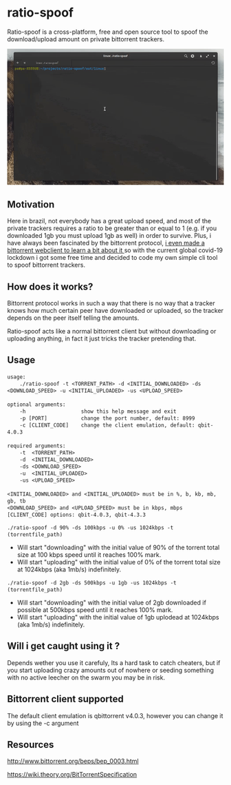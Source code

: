 # ratio-spoof
Ratio-spoof is a cross-platform, free and open source tool to spoof the download/upload amount on private bittorrent trackers.

![](./assets/demo.gif)

## Motivation
Here in brazil, not everybody has a great upload speed, and most of the private trackers requires a ratio to be greater than or equal to 1 (e.g. if you downloaded 1gb you must upload 1gb as well) in order to survive. Plus, i have always been fascinated by the bittorrent protocol, [i even made a bittorrent webclient to learn a bit about it ](https://github.com/ap-pauloafonso/rwTorrent) so with the current global covid-19 lockdown i got some free time and decided to code my own simple cli tool to spoof bittorrent trackers.

## How does it works?
Bittorrent protocol works in such a way that there is no way that a tracker knows how much certain peer have downloaded or uploaded, so the tracker depends on the peer itself telling the amounts.

Ratio-spoof acts like a normal bittorrent client but without downloading or uploading anything, in fact it just tricks the tracker pretending that.

## Usage
```
usage: 
	./ratio-spoof -t <TORRENT_PATH> -d <INITIAL_DOWNLOADED> -ds <DOWNLOAD_SPEED> -u <INITIAL_UPLOADED> -us <UPLOAD_SPEED> 

optional arguments:
	-h           		show this help message and exit
	-p [PORT]    		change the port number, default: 8999
	-c [CLIENT_CODE]	change the client emulation, default: qbit-4.0.3
	  
required arguments:
	-t  <TORRENT_PATH>     
	-d  <INITIAL_DOWNLOADED> 
	-ds <DOWNLOAD_SPEED>						  
	-u  <INITIAL_UPLOADED> 
	-us <UPLOAD_SPEED> 						  
	  
<INITIAL_DOWNLOADED> and <INITIAL_UPLOADED> must be in %, b, kb, mb, gb, tb
<DOWNLOAD_SPEED> and <UPLOAD_SPEED> must be in kbps, mbps
[CLIENT_CODE] options: qbit-4.0.3, qbit-4.3.3
```

```
./ratio-spoof -d 90% -ds 100kbps -u 0% -us 1024kbps -t (torrentfile_path) 
```
* Will start "downloading" with the initial value of 90% of the torrent total size at 100 kbps speed until it reaches 100% mark.
* Will start "uploading" with the initial value of 0% of the torrent total size at 1024kbps (aka 1mb/s) indefinitely.

```
./ratio-spoof -d 2gb -ds 500kbps -u 1gb -us 1024kbps -t (torrentfile_path) 
```
* Will start "downloading" with the initial value of 2gb downloaded  if possible at 500kbps speed until it reaches 100% mark.
* Will start "uploading" with the initial value of 1gb uplodead at 1024kbps (aka 1mb/s) indefinitely.

## Will i get caught using it ?
Depends wether you use it carefuly, Its a hard task to catch cheaters, but if you start uploading crazy amounts out of nowhere or seeding something with no active leecher on the swarm you may be in risk.

## Bittorrent client supported 
The default client emulation is qbittorrent v4.0.3, however you can change it by using the -c argument

## Resources
http://www.bittorrent.org/beps/bep_0003.html

https://wiki.theory.org/BitTorrentSpecification

